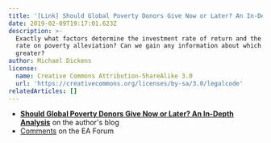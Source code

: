 ```yaml
---
title: '[Link] Should Global Poverty Donors Give Now or Later? An In-Depth Analysis'
date: 2019-02-09T19:17:01.623Z
description: >-
  Exactly what factors determine the investment rate of return and the discount
  rate on poverty alleviation? Can we gain any information about which is likely
  greater?
author: Michael Dickens
license:
  name: Creative Commons Attribution-ShareAlike 3.0
  url: 'https://creativecommons.org/licenses/by-sa/3.0/legalcode'
relatedArticles: []
---
```

* [**Should Global Poverty Donors Give Now or Later? An In-Depth Analysis**](https://mdickens.me/2019/01/21/should_global_poverty_donors_give_now_or_later/#introduction) on the author's blog
* [Comments](https://forum.effectivealtruism.org/posts/9yq793WkswfR3txgG/should-global-poverty-donors-give-now-or-later-an-in-depth) on the EA Forum
